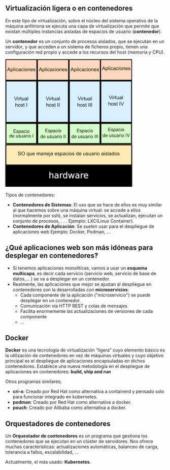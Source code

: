 
## Virtualización ligera o en contenedores

En este tipo de virtualización, sobre el núcleo del sistema operativo de la máquina anfitriona se ejecuta una capa de virtualización que
permite que existan múltiples instancias aisladas de espacios de usuario (**contenedor**).

Un **contenedor** es un conjunto de procesos aislados, que se ejecutan en un servidor, y que acceden a un sistema de ficheros propio, tienen una configuración red propio y accede a los recursos del host (memoria y CPU).

![virtualización ligera](img/virt_ligera.png)

Tipos de contenedores:

* **Contenedores de Sistemas**: El uso que se hace de ellos es muy similar al que hacemos sobre una máquina virtual: se accede a ellos (normalmente por ssh), se instalan servicios, se actualizan, ejecutan un conjunto de procesos, . . . Ejemplo: LXC(Linux Container).
* **Contenedores de Aplicación**: Se suelen usar para el despliegue de aplicaciones web Ejemplo: Docker, Podman, ...

## ¿Qué aplicaciones web son más idóneas para desplegar en contenedores?

* Si tenemos aplicaciones monolíticas, vamos a usar un **esquema multicapa**, es decir cada servicio (servicio web, servicio de base de datos,... ) se va a desplegar en un contenedor.
* Realmente, las aplicaciones que mejor se ajustan al despliegue en contenedores
son la desarrolladas con **microservicios**:
    * Cada componente de la aplicación ("microservicio") se puede desplegar en un contenedor.
    * Comunicación vía HTTP REST y colas de mensajes
    * Facilita enormemente las actualizaciones de versiones de cada componente
    * ... 

## Docker

**Docker** es una tecnología de virtualización “ligera” cuyo elemento básico es la utilización de contenedores en vez de máquinas virtuales y cuyo objetivo principal es el despliegue de aplicaciones encapsuladas en dichos contenedores.
Establece una nueva metodología en el despliegue de aplicaciones en contenedores: **build, ship and run**

Otros programas similares;

* **cri-o**: Creado por Red Hat como alternativa a containerd y pensado solo para funcionar integrado en kubernetes.
* **podman**: Creado por Red Hat como alternativa a docker.
* **pouch**: Creado por Alibaba como alternativa a docker. 

## Orquestadores de contenedores

Un **Orquestador de contenedores** es un programa que gestiona los contenedores que se ejecutan en un clúster de servidores. Nos ofrece muchas características: actualizaciones automáticas, balanceo de carga, tolerancia a fallos, escalabilidad, ...

Actualmente, el más usado: **Kubernetes**.


